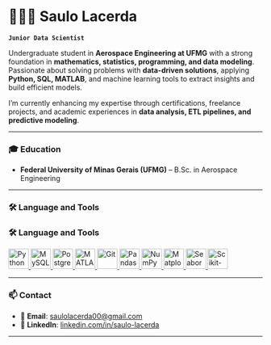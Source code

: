 # 👨🏻‍💻 Saulo Lacerda  

**`Junior Data Scientist`**

Undergraduate student in **Aerospace Engineering at UFMG** with a strong foundation in **mathematics, statistics, programming, and data modeling**.  
Passionate about solving problems with **data-driven solutions**, applying **Python, SQL, MATLAB**, and machine learning tools to extract insights and build efficient models.  

I’m currently enhancing my expertise through certifications, freelance projects, and academic experiences in **data analysis, ETL pipelines, and predictive modeling**.  

---

### 🎓 Education  
- **Federal University of Minas Gerais (UFMG)** – B.Sc. in Aerospace Engineering 

---

### 🛠️ Language and Tools

### 🛠️ Language and Tools

<p align="left">
  <a href="https://www.python.org/" target="_blank">
    <img src="https://cdn.jsdelivr.net/gh/devicons/devicon/icons/python/python-original.svg" alt="Python" width="40" height="40"/>
  </a>
  <a href="https://www.mysql.com/" target="_blank">
    <img src="https://cdn.jsdelivr.net/gh/devicons/devicon/icons/mysql/mysql-original.svg" alt="MySQL" width="40" height="40"/>
  </a>
  <a href="https://www.postgresql.org/" target="_blank">
    <img src="https://cdn.jsdelivr.net/gh/devicons/devicon/icons/postgresql/postgresql-original.svg" alt="PostgreSQL" width="40" height="40"/>
  </a>
  <a href="https://www.mathworks.com/products/matlab.html" target="_blank">
    <img src="https://cdn.jsdelivr.net/gh/devicons/devicon/icons/matlab/matlab-original.svg" alt="MATLAB" width="40" height="40"/>
  </a>
  <a href="https://git-scm.com/" target="_blank">
    <img src="https://cdn.jsdelivr.net/gh/devicons/devicon/icons/git/git-original.svg" alt="Git" width="40" height="40"/>
  </a>
  <a href="https://pandas.pydata.org/" target="_blank">
    <img src="https://cdn.jsdelivr.net/gh/devicons/devicon/icons/pandas/pandas-original.svg" alt="Pandas" width="40" height="40"/>
  </a>
  <a href="https://numpy.org/" target="_blank">
    <img src="https://cdn.jsdelivr.net/gh/devicons/devicon/icons/numpy/numpy-original.svg" alt="NumPy" width="40" height="40"/>
  </a>
  <a href="https://matplotlib.org/" target="_blank">
    <img src="https://cdn.jsdelivr.net/gh/devicons/devicon/icons/matplotlib/matplotlib-original.svg" alt="Matplotlib" width="40" height="40"/>
  </a>
  <a href="https://seaborn.pydata.org/" target="_blank">
    <img src="https://seaborn.pydata.org/_images/logo-mark-lightbg.svg" alt="Seaborn" width="40" height="40"/>
  </a>
  <a href="https://scikit-learn.org/" target="_blank">
    <img src="https://scikit-learn.org/stable/_static/scikit-learn-logo-small.png" alt="Scikit-learn" width="40" height="40"/>
  </a>
</p>


---

### 📫 Contact  

- 📧 **Email**: [saulolacerda00@gmail.com](mailto:saulolacerda00@gmail.com)  
- 💼 **LinkedIn**: [linkedin.com/in/saulo-lacerda](https://www.linkedin.com/in/saulo-lacerda) 

---
